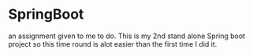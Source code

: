 # SpringBoot
an assignment given to me to do.  This is my 2nd stand alone Spring boot project so this time round is alot easier than the first time I did it.
